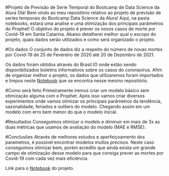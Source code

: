 #Projeto de Previsão de Serie Temporal do Bootcamp de Data Science da Alura
Olá! Bem vindo ao meu repositório relativo ao projeto de previsão de series temporais do Bootcamp Data Science da Alura! Aqui, na pasta notebooks, estará uma analise e uma otimização dos principais parâmetros do Prophet! O objetivo do projeto é prever os novos casos de morte por Covid-19 em Santa Catarina. Abaixo detalherei melhor qual o escopo do projeto, quais dados serão utilizados e como será organizado o projeto.

#Os dados
O conjunto de dados diz a respeito do número de novas mortes por Covid-19 de 25 de Fevereiro de 2020 até 20 de Dezembro de 2021.

Os dados foram obtidos através do Brasil.IO onde estão sendo disponibilizados boletins informativos sobre os casos do coronavírus. Afim de organizar melhor o projeto, os dados que utilizaremos foram importados e limpos neste [Notebook](https://github.com/rodrigodemend/Previsao_Covid/blob/main/Notebooks/Importação_e_Limpeza_dos_dados_de_Covid_19.ipynb/) que se encontra nesse mesmo repositório. 



#Como será feito
Primeiramente iremos criar um modelo básico sem otimização alguma com o Prophet. Após isso vamos criar diversos experimentos onde vamos otimizar os principais parâmetros da tendência, sazonalidade, feriados e outliers do modelo. Chegando assim em um modelo com erro bem menor do que o modelo inicial.

#Resultados
Conseguimos otimizar o modelo e diminuir em mais de 3x as duas métricas que usamos de avaliação do modelo (MAE e RMSE).

#Conclusões
Através de melhores estudos e aperfeiçoamento dos parametros, é possível encontrar modelos muitos precisos. Neste caso conseguimos otimizar bem, porém acredito que ainda exista um grande campo de otimização desse modelo para que consiga prever as mortes por Covid-19 com cada vez mais eficiência.

Link para o [Notebook](https://github.com/rodrigodemend/Previsao_Covid/blob/main/Notebooks/Previsão_de_Series_Temporais_usando_Prophet.ipynb) do projeto.
